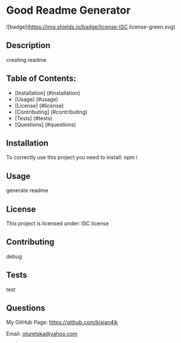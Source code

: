 # Good Readme Generator

![badge](https://img.shields.io/badge/license-ISC license-green.svg)

  ## Description

  creating readme

  ## Table of Contents:

  * [Installation] (#installation)
  * [Usage] (#usage)
  * [License] (#license)
  * [Contributing] (#contributing)
  * [Tests] (#tests)
  * [Questions] (#questions)
  
  ## Installation

  To correctly use this project you need to install:
  npm i

  ## Usage

  generate readme

  ## License
  
  This project is licensed under:  ISC license

  ## Contributing

  debug

  ## Tests

  test

  ## Questions

  My GitHub Page:  https://github.com/kisjan4ik

  Email: oturetska@yahoo.com
  